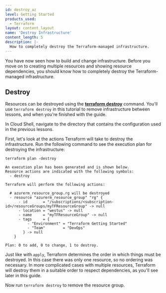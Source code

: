 ```yaml
---
id: destroy_az
level: Getting Started
products_used:
  - Terraform
layout: content_layout
name: 'Destroy Infrastructure'
content_length: 5
description: |-
  How to completely destroy the Terraform-managed infrastructure.
---
```


You have now seen how to build and change infrastructure. Before you
move on to creating multiple resources and showing resource
dependencies, you should know how to completely destroy
the Terraform-managed infrastructure.

## Destroy

Resources can be destroyed using the [**terraform destroy**](https://www.terraform.io/docs/commands/destroy.html) command. You'll use `terraform destroy` in this tutorial to remove infrastructure between lessons, and when you're finished with the guide.

In Cloud Shell, navigate to the directory that contains the configuration used in the previous lessons. 

First, let's look at the actions Terraform will take to destroy the infrastructure. Run the following command to see the execution plan for destroying the infrastructure:

`terraform plan -destroy` 

```shell
An execution plan has been generated and is shown below.
Resource actions are indicated with the following symbols:
  - destroy

Terraform will perform the following actions:

  # azurerm_resource_group.rg will be destroyed
  - resource "azurerm_resource_group" "rg" {
      - id       = "/subscriptions/<subscription-id>/resourceGroups/myTFResourceGroup" -> null
      - location = "westus" -> null
      - name     = "myTFResourceGroup" -> null
      - tags     = {
          - "Environment" = "Terraform Getting Started"
          - "Team"        = "DevOps"
        } -> null
    }

Plan: 0 to add, 0 to change, 1 to destroy.
```

Just like with `apply`, Terraform determines the order in which
things must be destroyed. In this case there was only one resource, so no
ordering was necessary. In more complicated cases with multiple resources,
Terraform will destroy them in a suitable order to respect dependencies,
as you'll see later in this guide.

Now run `terraform destroy` to remove the resource group.
